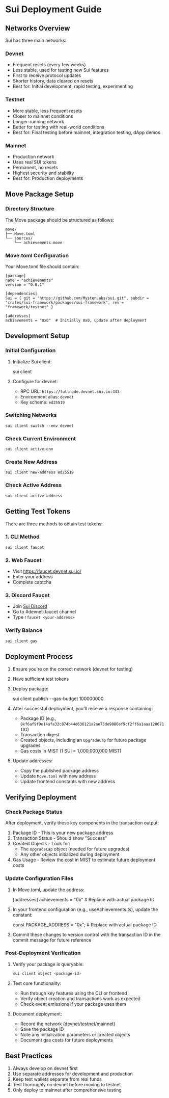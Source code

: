 # Sui Deployment Guide

## Networks Overview

Sui has three main networks:

### Devnet
- Frequent resets (every few weeks)
- Less stable, used for testing new Sui features
- First to receive protocol updates
- Shorter history, data cleared on resets
- Best for: Initial development, rapid testing, experimenting

### Testnet
- More stable, less frequent resets
- Closer to mainnet conditions
- Longer-running network
- Better for testing with real-world conditions
- Best for: Final testing before mainnet, integration testing, dApp demos

### Mainnet
- Production network
- Uses real SUI tokens
- Permanent, no resets
- Highest security and stability
- Best for: Production deployments

## Move Package Setup

### Directory Structure 

The Move package should be structured as follows:

    move/
    ├── Move.toml
    └── sources/
        └── achievements.move

### Move.toml Configuration

Your Move.toml file should contain:

    [package]
    name = "achievements"
    version = "0.0.1"

    [dependencies]
    Sui = { git = "https://github.com/MystenLabs/sui.git", subdir = "crates/sui-framework/packages/sui-framework", rev = "framework/testnet" }

    [addresses]
    achievements = "0x0"  # Initially 0x0, update after deployment

## Development Setup

### Initial Configuration
1. Initialize Sui client:

    sui client

2. Configure for devnet:
   - RPC URL: `https://fullnode.devnet.sui.io:443`
   - Environment alias: `devnet`
   - Key scheme: `ed25519`

### Switching Networks

    sui client switch --env devnet

### Check Current Environment

    sui client active-env

### Create New Address

    sui client new-address ed25519

### Check Active Address

    sui client active-address

## Getting Test Tokens

There are three methods to obtain test tokens:

### 1. CLI Method

    sui client faucet

### 2. Web Faucet
- Visit https://faucet.devnet.sui.io/
- Enter your address
- Complete captcha

### 3. Discord Faucet
- Join [Sui Discord](https://discord.gg/sui)
- Go to #devnet-faucet channel
- Type `!faucet <your-address>`

### Verify Balance

    sui client gas

## Deployment Process

1. Ensure you're on the correct network (devnet for testing)
2. Have sufficient test tokens
3. Deploy package:

    sui client publish --gas-budget 100000000

4. After successful deployment, you'll receive a response containing:
   - Package ID (e.g., `0xf6af9f9e14afa32c874b44d636121a2ae75de9086ef9cf2ff6a1aaa120671101`)
   - Transaction digest
   - Created objects, including an `UpgradeCap` for future package upgrades
   - Gas costs in MIST (1 SUI = 1,000,000,000 MIST)

5. Update addresses:
   - Copy the published package address
   - Update `Move.toml` with new address
   - Update frontend constants with new address

## Verifying Deployment

### Check Package Status
After deployment, verify these key components in the transaction output:
1. Package ID - This is your new package address
2. Transaction Status - Should show "Success"
3. Created Objects - Look for:
   - The `UpgradeCap` object (needed for future upgrades)
   - Any other objects initialized during deployment
4. Gas Usage - Review the cost in MIST to estimate future deployment costs

### Update Configuration Files
1. In Move.toml, update the address:

    [addresses]
    achievements = "0x<your-package-id>"  # Replace with actual package ID

2. In your frontend configuration (e.g., useAchievements.ts), update the constant:

    const PACKAGE_ADDRESS = "0x<your-package-id>";  # Replace with actual package ID

3. Commit these changes to version control with the transaction ID in the commit message
   for future reference

### Post-Deployment Verification
1. Verify your package is queryable:
   ```bash
   sui client object <package-id>
   ```

2. Test core functionality:
   - Run through key features using the CLI or frontend
   - Verify object creation and transactions work as expected
   - Check event emissions if your package uses them

3. Document deployment:
   - Record the network (devnet/testnet/mainnet)
   - Save the package ID
   - Note any initialization parameters or created objects
   - Document gas costs for future deployments

## Best Practices

1. Always develop on devnet first
2. Use separate addresses for development and production
3. Keep test wallets separate from real funds
4. Test thoroughly on devnet before moving to testnet
5. Only deploy to mainnet after comprehensive testing
